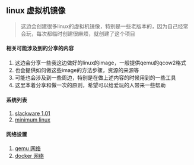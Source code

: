 
## linux 虚拟机镜像

> 这边会创建很多linux的虚拟机镜像，特别是一些老版本的，因为自己经常会玩，每次都临时创建很麻烦，就创建了这个项目

#### 相关可能涉及到的分享的内容

1. 这边会分享一些我这边做好的linux的image，一般提供qemu的qcow2格式
1. 也会提供如何做这些image的方法步骤，资源的来源等
1. 可能也会涉及到一些周边，特别是在做上述内容的时候用到的一些工具
1. 这里本着分享和做一次的原则，希望可以给爱玩的人带来一些帮助


#### 系统列表
1. [slackware 1.01](slackware101.md)
2. [minimum linux](minimum.md)


#### 网络设置
1. [qemu 网络](qemu_networking.md)
2. [docker 网络](docker_netwoking.md)
